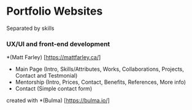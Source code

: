 # Portfolio Websites

Separated by skills

### UX/UI and front-end development

*(Matt Farley) [https://mattfarley.ca/]

- Main Page (Intro, Skills/Attributes, Works, Collaborations, Projects, Contact and Testmonial)
- Mentorship (Intro, Prices, Contact, Benefits, References, More info)
- Contact (Simple contact form)

created with *(Bulma) [https://bulma.io/]